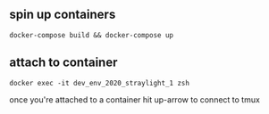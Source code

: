 ## spin up containers
```
docker-compose build && docker-compose up
```

## attach to container
```
docker exec -it dev_env_2020_straylight_1 zsh
```

once you're attached to a container hit up-arrow to connect to tmux